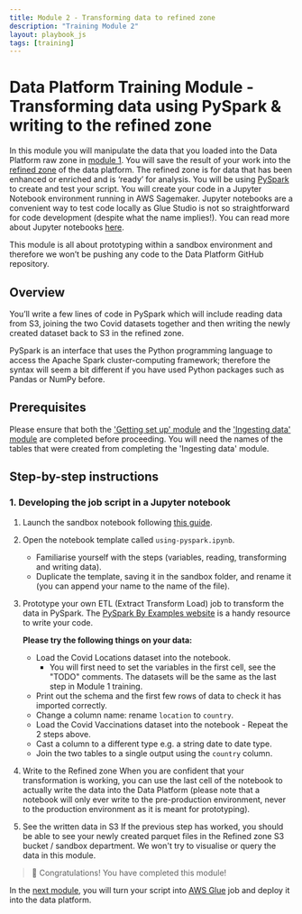 ```yaml
---
title: Module 2 - Transforming data to refined zone
description: "Training Module 2"
layout: playbook_js
tags: [training]
---
```


# Data Platform Training Module - Transforming data using PySpark & writing to the refined zone


In this module you will manipulate the data that you loaded into the Data Platform raw zone in [module 1][module_1].
You will save the result of your work into the [refined zone][refined_zone] of the data platform.
The refined zone is for data that has been enhanced or enriched and is ‘ready’ for analysis. 
You will be using [PySpark][about_pyspark] to create and test your script. You will create your code in a Jupyter Notebook environment running in AWS Sagemaker.
Jupyter notebooks are a convenient way to test code locally as Glue Studio is not so straightforward for code development (despite what the name implies!). You can read more about Jupyter notebooks [here][about_jupyter].

This module is all about prototyping within a sandbox environment and therefore we won’t be pushing any code to the Data Platform GitHub repository.

## Overview

You’ll write a few lines of code in PySpark which will include reading data from S3, joining the two Covid datasets together and then writing the newly created dataset back to S3 in the refined zone. 

PySpark is an interface that uses the Python programming language to access the Apache Spark cluster-computing framework; therefore the syntax will seem a bit different if you have used Python packages such as Pandas or NumPy before.


## Prerequisites

Please ensure that both the ['Getting set up' module][module_0] and the ['Ingesting data' module][module_1] are completed before proceeding.
You will need the names of the tables that were created from completing the 'Ingesting data' module.

## Step-by-step instructions

### 1. Developing the job script in a Jupyter notebook

1. Launch the sandbox notebook following [this guide][sagemaker_article].
2. Open the notebook template called `using-pyspark.ipynb`.
   * Familiarise yourself with the steps (variables, reading, transforming and writing data).
   * Duplicate the template, saving it in the sandbox folder, and rename it (you can append your name to the name of the file).

3. Prototype your own ETL (Extract Transform Load) job to transform the data in PySpark. 
   The [PySpark By Examples website][pyspark_by_example] is a handy resource to write your code. 
   
   **Please try the following things on your data:** 
    * Load the Covid Locations dataset into the notebook.
         * You will first need to set the variables in the first cell, see the "TODO" comments.
         The datasets will be the same as the last step in Module 1 training.
    * Print out the schema and the first few rows of data to check it has imported correctly.
    * Change a column name: rename `location` to `country`.
    * Load the Covid Vaccinations dataset into the notebook - Repeat the 2 steps above. 
    * Cast a column to a different type e.g. a string date to date type.
    * Join the two tables to a single output using the `country` column.
4. Write to the Refined zone
When you are confident that your transformation is working, you can use the last cell of the notebook to actually write the data into the Data Platform (please note that a notebook will only ever write to the pre-production environment, never to the production environment as it is meant for prototyping).
5. See the written data in S3
If the previous step has worked, you should be able to see your newly created parquet files in the Refined zone S3 bucket / sandbox department. We won't try to visualise or query the data in this module.


>:tada: Congratulations! You have completed this module!

In the [next module][module_3], you will turn your script into [AWS Glue][about_glue] job and deploy it into the data platform.


[module_0]: ./module-0.md
[module_1]: ./module-1.md
[module_3]: ./module-3.md
[module_1_step_6]: ./module-1.md#6-crawling-the-ingested-data-to-make-it-available-in-the-glue-catalogue
[about_pyspark]: https://spark.apache.org/docs/latest/api/python/
[about_glue]: https://aws.amazon.com/glue/?whats-new-cards.sort-by=item.additionalFields.postDateTime&whats-new-cards.sort-order=desc
[about_jupyter]: https://jupyter.org/
[pyspark_by_example]: https://sparkbyexamples.com/pyspark-tutorial/
[aws_glue_studio]: https://eu-west-2.console.aws.amazon.com/gluestudio/home?region=eu-west-2#/jobs
[querying_with_athena]: ../playbook/querying-and-analysing-data/querying-data-using-sql.md
[sagemaker_article]: ../playbook/transforming-data/using-aws-glue/006-using-sagemaker.md 
[setting_up_etl_job]: ../playbook/transforming-data/using-aws-glue/001-using-glue-studio.md
[monitoring_jobs]: ../playbook/transforming-data/using-aws-glue/001-using-glue-studio.md#monitoring-a-glue-job-run
[hackney_sso]: https://hackney.awsapps.com/start#/
[s3]: https://s3.console.aws.amazon.com/s3/home?region=eu-west-2
[athena_query_editor]: https://eu-west-2.console.aws.amazon.com/athena/home?region=eu-west-2#/query-editor/
[glue_crawlers]: https://eu-west-2.console.aws.amazon.com/glue/home?region=eu-west-2#catalog:tab=crawlers
[refined_zone]: ../glossary.md#refined-zone
